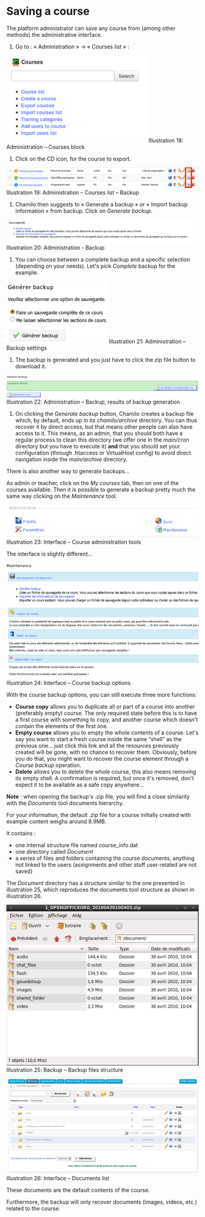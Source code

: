 # Saving a course

The platform administrator can save any course from \(among other methods\) the administrative interface.

1. Go to : « Administration » → « Courses list » :

![](../../../.gitbook/assets/images13%20%288%29.png)Illustration 18: Administration – Courses block

1. Click on the CD icon, for the course to export.

![](../../../.gitbook/assets/graficos33%20%286%29.png)Illustration 19: Administration – Courses list – Backup

1. Chamilo then suggests to « Generate a backup » or « Import backup information » from backup. Click on _Generate backup_.

![](../../../.gitbook/assets/sauvegardecours_-backup%20%281%29.png)Illustration 20: Administration - Backup

1. You can choose between a complete backup and a specific selection \(depending on your needs\). Let's pick _Complete_ backup for the example.

![](../../../.gitbook/assets/sauvegardegenerer_-backup%20%283%29.png)Illustration 21: Administration – Backup settings

1. The backup is generated and you just have to click the zip file button to download it.

![](../../../.gitbook/assets/sauvegardebackup_-ok%20%283%29.png)Illustration 22: Administration – Backup, results of backup generation

1. On clicking the _Generate backup_ button, Chamilo creates a backup file which, by default, ends up in its _chamilo/archive_ directory. You can thus recover it by direct access, but that means other people can also have access to it. This means, as an admin, that you should both have a regular process to clean this directory \(we offer one in the _main/cron_ directory but you have to execute it\) **and** that you should set your configuration \(through .htaccess or VirtualHost config\) to avoid direct navigation inside the _main/archive_ directory.

There is also another way to generate backups...

As admin or teacher, click on the _My courses_ tab, then on one of the courses available. Then it is possible to generate a backup pretty much the same way clicking on the _Maintenance_ tool.

![](../../../.gitbook/assets/administrationmaintenance%20%283%29.png)Illustration 23: Interface – Course administration tools

The interface is slightly different...

![](../../../.gitbook/assets/proprietemaintenance%20%283%29.png)Illustration 24: Interface – Course backup options

With the course backup options, you can still execute three more functions:

* **Course copy** allows you to duplicate all or part of a course into another \(preferably empty\) course. The only required state before this is to have a first course with something to copy, and another course which doesn't contain the elements of the first one.
* **Empty course** allows you to empty the whole contents of a course. Let's say you want to start a fresh course inside the same “shell” as the previous one... just click this link and all the resources previously created will be gone, with no chance to recover them. Obviously, before you do that, you might want to recover the course element through a _Course backup_ operation.
* **Delete** allows you to delete the whole course, this also means removing its empty shell. A confirmation is required, but once it's removed, don't expect it to be available as a safe copy anywhere...

**Note** : when opening the backup's .zip file, you will find a close similarity with the _Documents_ tool documents hierarchy.

For your information, the default .zip file for a course initially created with example content weighs around 8.9MB.

It contains :

* one internal structure file named course\_info.dat
* one directory called _Document_
* a series of files and folders containing the course documents, anything not linked to the users \(assignments and other stuff user-related are not saved\)

The _Document_ directory has a structure similar to the one presented in illustration 25, which reproduces the documents tool structure as shown in illustration 26.

![](../../../.gitbook/assets/structuredoc%20%283%29.png)Illustration 25: Backup – Backup files structure

![](../../../.gitbook/assets/graficos34%20%286%29.png)Illustration 26: Interface – Documents list

These documents are the default contents of the course.

Furthermore, the backup will only recover documents \(images, videos, etc.\) related to the course.

